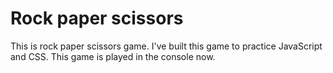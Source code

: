 # Rock paper scissors
This is rock paper scissors game. I've built this game to practice JavaScript and CSS. This game is played in the console now.

